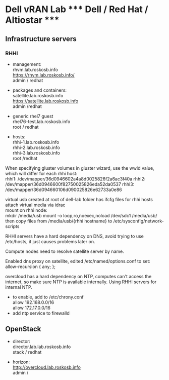 # Dell vRAN Lab *** Dell / Red Hat / Altiostar ***

## Infrastructure servers
### RHHI
- management:  
rhvm.lab.roskosb.info  
https://rhvm.lab.roskosb.info/  
admin / redhat

- packages and containers:  
satellite.lab.roskosb.info  
https://satellite.lab.roskosb.info  
admin /redhat  

- generic rhel7 guest  
rhel76-test.lab.roskosb.info  
root / redhat

- hosts:  
rhhi-1.lab.roskosb.info  
rhhi-2.lab.roskosb.info  
rhhi-3.lab.roskosb.info  
root /redhat  

When specifying gluster volumes in gluster wizard, use the wwid value, which will differ for each rhhi host:  
rhhi1: /dev/mapper/36d0946602a4a8d0025826f2a6ac3f40a
rhhi2: /dev/mapper/36d0946600f82750025826eda52da0537
rhhi3: /dev/mapper/36d094660106d090025826e62733a0e86

virtual usb created at root of dell-lab folder has ifcfg files for rhhi hosts  
attach virtual media via idrac  
mount on rhhi node:  
mkdir /media/usb 
mount -o loop,ro,noexec,noload /dev/sdc1 /media/usb/  
then copy files from /media/usb/{rhhi hostname} to /etc/sysconfig/network-scripts  

RHHI servers have a hard dependency on DNS, avoid trying to use /etc/hosts, it just causes problems later on.  
    
Compute nodes need to resolve satellite server by name.

Enabled dns proxy on satellite, edited /etc/named/options.conf to set:  
allow-recursion { any; };
  

overcloud has a hard dependency on NTP, computes can't access the internet, so make sure NTP is available internally.  Using RHHI servers for internal NTP.  
- to enable, add to /etc/chrony.conf  
allow 192.168.0.0/16  
allow 172.17.0.0/16  
- add ntp service to firewalld


## OpenStack
- director:  
director.lab.lab.roskosb.info  
stack / redhat

- horizon:  
http://overcloud.lab.roskosb.info  
admin / 


